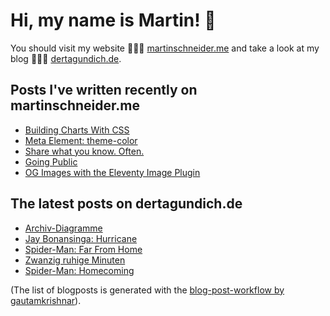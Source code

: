 # Hi, my name is Martin! 👋 
You should visit my website 👨🏼‍💻  [martinschneider.me](https://martinschneider.me) and take a look at my blog 🤷🏼‍♂️ [dertagundich.de](https://www.dertagundich.de).

## Posts I've written recently on martinschneider.me
<!-- MSME-POST-LIST:START -->
- [Building Charts With CSS](https://martinschneider.me/articles/building-charts-with-css/)
- [Meta Element: theme-color](https://martinschneider.me/articles/meta-tag-theme-color/)
- [Share what you know. Often.](https://martinschneider.me/articles/share-what-you-know-often/)
- [Going Public](https://martinschneider.me/articles/going-public/)
- [OG Images with the Eleventy Image Plugin](https://martinschneider.me/articles/og-images-with-the-eleventy-image-plugin/)
<!-- MSME-POST-LIST:END -->

## The latest posts on dertagundich.de
<!-- DTUI-POST-LIST:START -->
- [Archiv-Diagramme](https://www.dertagundich.de/2021/09/12/archiv-diagramme/)
- [Jay Bonansinga: Hurricane](https://www.dertagundich.de/2021/09/11/jay-bonansinga-hurricane/)
- [Spider-Man: Far From Home](https://www.dertagundich.de/2021/09/05/spider-man-far-from-home/)
- [Zwanzig ruhige Minuten](https://www.dertagundich.de/2021/09/05/zwanzig-ruhige-minuten/)
- [Spider-Man: Homecoming](https://www.dertagundich.de/2021/08/30/spider-man-homecoming/)
<!-- DTUI-POST-LIST:END -->

(The list of blogposts is generated with the [blog-post-workflow by gautamkrishnar](https://github.com/gautamkrishnar/blog-post-workflow)).
